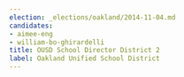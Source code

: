 ```yaml
---
election: _elections/oakland/2014-11-04.md
candidates:
- aimee-eng
- william-bo-ghirardelli
title: OUSD School Director District 2
label: Oakland Unified School District
---
```

